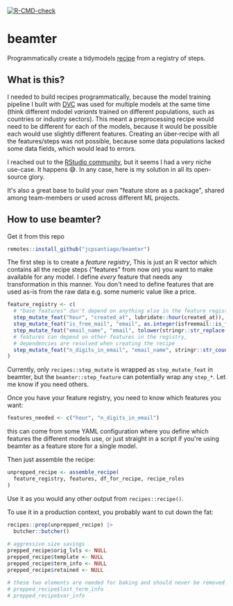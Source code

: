 <!-- badges: start -->
[![R-CMD-check](https://github.com/jcpsantiago/beamter/workflows/R-CMD-check/badge.svg)](https://github.com/jcpsantiago/beamter/actions)
<!-- badges: end -->

# beamter
Programmatically create a tidymodels [recipe](https://github.com/tidymodels/recipes/) from a registry of steps.

## What is this?
I needed to build recipes programmatically, because the model training pipeline I built with [DVC](https://dvc.org) was used for multiple models at the same time (think different mdodel _variants_ trained on different populations, such as countries or industry sectors). 
This meant a preprocessing recipe would need to be different for each of the models, because it would be possible each would use slightly different features. 
Creating an über-recipe with all the features/steps was not possible, because some data populations lacked some data fields, which would lead to errors.

I reached out to the [RStudio community](https://community.rstudio.com/t/programmatically-disable-recipe-steps-for-deployment/111194), but it seems I had a very niche use-case. It happens 😅. 
In any case, here is my solution in all its open-source glory.

It's also a great base to build your own "feature store as a package", shared among
team-members or used across different ML projects.

## How to use beamter?

Get it from this repo
```r
remotes::install_github("jcpsantiago/beamter")
```

The first step is to create a _feature registry_, This is just an R vector which contains all the recipe steps ("features" from now on) you want to make available for any model.
I define _every_ feature that needs any transformation in this manner. 
You don't need to define features that are used as-is from the raw data e.g. some numeric value like a price.

```r
feature_registry <- c(
  # "base features" don't depend on anything else in the feature registry
  step_mutate_feat("hour", "created_at", lubridate::hour(created_at)),
  step_mutate_feat("is_free_mail", "email", as.integer(isfreemail::is_free_email(email))),
  step_mutate_feat("email_name", "email", tolower(stringr::str_replace(email, "@.*", ""))),
  # features can depend on other features in the registry,
  # dependencies are resolved when creating the recipe
  step_mutate_feat("n_digits_in_email", "email_name", stringr::str_count(email_name, "[0-9]"))
)
```

Currently, only `recipes::step_mutate` is wrapped as `step_mutate_feat` in beamter, but the `beamter::step_feature` can potentially wrap any `step_*`. 
Let me know if you need others.

Once you have your feature registry, you need to know which features you want:
```r
features_needed <- c("hour", "n_digits_in_email")
```
this can come from some YAML configuration where you define which features the
different models use, or just straight in a script if you're using beamter as a
feature store for a single model.

Then just assemble the recipe:
```r
unprepped_recipe <- assemble_recipe(
  feature_registry, features, df_for_recipe, recipe_roles
)
```

Use it as you would any other output from `recipes::recipe()`.

To use it in a production context, you probably want to cut down the fat:
```r
recipes::prep(unprepped_recipe) |>
  butcher::butcher()
  
# aggressive size savings
prepped_recipe$orig_lvls <- NULL
prepped_recipe$template <- NULL
prepped_recipe$term_info <- NULL
prepped_recipe$retained <- NULL

# these two elements are needed for baking and should never be removed!
# prepped_recipe$last_term_info
# prepped_recipe$var_info
```
